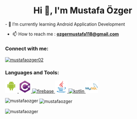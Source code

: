 <h1 align="center">Hi 👋, I'm Mustafa Özger</h1>
- 🌱 I’m currently learning Android Application Development

- 📫 How to reach me : **ozgermustafa118@gmail.com**

<h3 align="left">Connect with me:</h3>
<p align="left">
<a href="https://linkedin.com/in/mustafaozger02" target="blank"><img align="center" src="https://raw.githubusercontent.com/rahuldkjain/github-profile-readme-generator/master/src/images/icons/Social/linked-in-alt.svg" alt="mustafaozger02" height="30" width="40" /></a>
</p>

<h3 align="left">Languages and Tools:</h3>
<p align="left"> <a href="https://developer.android.com" target="_blank" rel="noreferrer"> <img src="https://raw.githubusercontent.com/devicons/devicon/master/icons/android/android-original-wordmark.svg" alt="android" width="40" height="40"/> </a> <a href="https://www.w3schools.com/cs/" target="_blank" rel="noreferrer"> <img src="https://raw.githubusercontent.com/devicons/devicon/master/icons/csharp/csharp-original.svg" alt="csharp" width="40" height="40"/> </a> <a href="https://firebase.google.com/" target="_blank" rel="noreferrer"> <img src="https://www.vectorlogo.zone/logos/firebase/firebase-icon.svg" alt="firebase" width="40" height="40"/> </a> <a href="https://www.java.com" target="_blank" rel="noreferrer"> <img src="https://raw.githubusercontent.com/devicons/devicon/master/icons/java/java-original.svg" alt="java" width="40" height="40"/> </a> <a href="https://kotlinlang.org" target="_blank" rel="noreferrer"> <img src="https://www.vectorlogo.zone/logos/kotlinlang/kotlinlang-icon.svg" alt="kotlin" width="40" height="40"/> </a> <a href="https://www.mysql.com/" target="_blank" rel="noreferrer"> <img src="https://raw.githubusercontent.com/devicons/devicon/master/icons/mysql/mysql-original-wordmark.svg" alt="mysql" width="40" height="40"/> </a> </p>

<p><img align="left" src="https://github-readme-stats.vercel.app/api/top-langs?username=mustafaozger&show_icons=true&locale=en&layout=compact" alt="mustafaozger" /></p>

<p>&nbsp;<img align="center" src="https://github-readme-stats.vercel.app/api?username=mustafaozger&show_icons=true&locale=en" alt="mustafaozger" /></p>

<p><img align="center" src="https://github-readme-streak-stats.herokuapp.com/?user=mustafaozger&" alt="mustafaozger" /></p>
